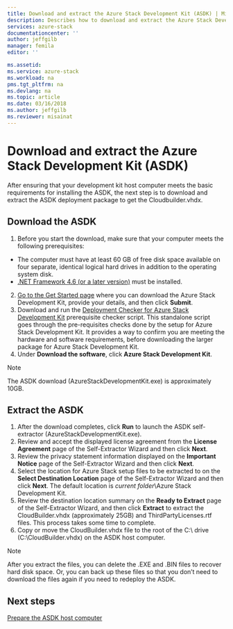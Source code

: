 ```yaml
---
title: Download and extract the Azure Stack Development Kit (ASDK) | Microsoft Docs
description: Describes how to download and extract the Azure Stack Development Kit (ASDK).
services: azure-stack
documentationcenter: ''
author: jeffgilb
manager: femila
editor: ''

ms.assetid: 
ms.service: azure-stack
ms.workload: na
pms.tgt_pltfrm: na
ms.devlang: na
ms.topic: article
ms.date: 03/16/2018
ms.author: jeffgilb
ms.reviewer: misainat
---
```


# Download and extract the Azure Stack Development Kit (ASDK)
After ensuring that your development kit host computer meets the basic requirements for installing the ASDK, the next step is to download and extract the ASDK deployment package to get the Cloudbuilder.vhdx.

## Download the ASDK
1. Before you start the download, make sure that your computer meets the following prerequisites:

  - The computer must have at least 60 GB of free disk space available on four separate, identical logical hard drives in addition to the operating system disk.
  - [.NET Framework 4.6 (or a later version)](https://aka.ms/r6mkiy) must be installed.

2. [Go to the Get Started page](https://azure.microsoft.com/overview/azure-stack/try/?v=try) where you can download the Azure Stack Development Kit, provide your details, and then click **Submit**.
3. Download and run the [Deployment Checker for Azure Stack Development Kit](https://go.microsoft.com/fwlink/?LinkId=828735&clcid=0x409) prerequisite checker script. This standalone script goes through the pre-requisites checks done by the setup for Azure Stack Development Kit. It provides a way to confirm you are meeting the hardware and software requirements, before downloading the larger package for Azure Stack Development Kit.
4. Under **Download the software**, click **Azure Stack Development Kit**.

  > [!NOTE]
  > The ASDK download (AzureStackDevelopmentKit.exe) is approximately 10GB.

## Extract the ASDK
1. After the download completes, click **Run** to launch the ASDK self-extractor (AzureStackDevelopmentKit.exe).
2. Review and accept the displayed license agreement from the **License Agreement** page of the Self-Extractor Wizard and then click **Next**.
3. Review the privacy statement information displayed on the **Important Notice** page of the Self-Extractor Wizard and then click **Next**.
4. Select the location for Azure Stack setup files to be extracted to on the **Select Destination Location** page of the Self-Extractor Wizard and then click **Next**. The default location is *current folder*\Azure Stack Development Kit. 
5. Review the destination location summary on the **Ready to Extract** page of the Self-Extractor Wizard, and then click **Extract** to extract the CloudBuilder.vhdx (approximately 25GB) and ThirdPartyLicenses.rtf files. This process takes some time to complete.
6. Copy or move the CloudBuilder.vhdx file to the root of the C:\ drive (C:\CloudBuilder.vhdx) on the ASDK host computer.

> [!NOTE]
> After you extract the files, you can delete the .EXE and .BIN files to recover hard disk space. Or, you can back up these files so that you don’t need to download the files again if you need to redeploy the ASDK.


## Next steps
[Prepare the ASDK host computer](asdk-prepare-host.md)